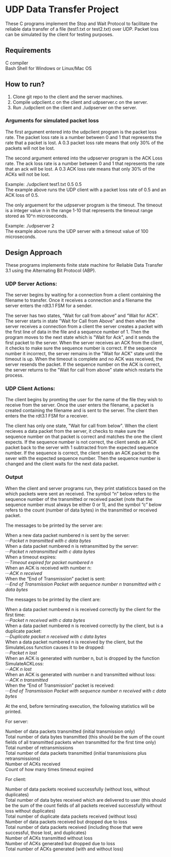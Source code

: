 # UDP Data Transfer Project

These C programs implement the Stop and Wait Protocol to facilitate the reliable data transfer of a file (test1.txt or test2.txt) over UDP.  Packet loss can be simulated by the client for testing purposes.

## Requirements
C compiler<br>
Bash Shell for Windows or Linux/Mac OS

## How to run?
1. Clone git repo to the client and the server machines.
2. Compile udpclient.c on the client and udpserver.c on the server.
3. Run ./udpclient on the client and ./udpserver on the server.

### Arguments for simulated packet loss
The first argument entered into the udpclient program is the packet loss rate.  The packet loss rate is a number between 0 and 1 that represents the rate that a packet is lost.  A 0.3 packet loss rate means that only 30% of the packets will not be lost.

The second argument entered into the udpserver program is the ACK Loss rate.  The ack loss rate is a number between 0 and 1 that represents the rate that an ack will be lost.  A 0.3 ACK loss rate means that only 30% of the ACKs will not be lost.

Example: ./udpclient test1.txt 0.5 0.5<br>
The example above runs the UDP client with a packet loss rate of 0.5 and an ACK loss of 0.5.

The only arguement for the udpserver program is the timeout.  The timeout is a integer value n in the range 1-10 that represents the timeout range stored as 10^n microseconds.

Example: ./udpserver 2<br>
The example above runs the UDP server with a timeout value of 100 microseconds.

## Design Approach
These programs implements finite state machine for Reliable Data Transfer 3.1 using the Alternating Bit Protocol (ABP).

### UDP Server Actions:
The server begins by waiting for a connection from a client containing the filename to transfer. Once it receives a connection and a filename the server enters the rdt3.1 FSM for a sender.<br>

The server has two states, “Wait for call from above” and “Wait for ACK”.  The server starts in state "Wait for Call from Above" and then when the server receives a connection from a client the server creates a packet with the first line of data in the file and a sequence number of 1.  Then the program moves to the next state which is "Wait for Ack", and it sends the first packet to the server.  When the server receives an ACK from the client, it checks to make sure the sequence number is correct.  If the sequence number it incorrect, the server remains in the "Wait for ACK" state until the timeout is up.  When the timeout is complete and no ACK was received, the server resends the packet.  If the sequence number on the ACK is correct, the server returns to the "Wait for call from above" state which restarts the process.

### UDP Client Actions:
The client begins by promting the user for the name of the file they wish to receive from the server.  Once the user enters the filename, a packet is created containing the filename and is sent to the server.  The client then enters the the rdt3.1 FSM for a receiver.<br>

The client has only one state, "Wait for call from below".  When the client recieves a data packet from the server, it checks to make sure the sequence number on that packet is correct and matches the one the client expects.  If the sequence number is not correct, the client sends an ACK packet back to the server with 1 subtracted from the expected sequence number.  If the sequence is correct, the client sends an ACK packet to the sever with the expected sequence number.  Then the sequence number is changed and the client waits for the next data packet.

### Output
When the client and server programs run, they print statisticcs based on the which packets were sent an received.  The symbol “n” below refers to the sequence number of the transmitted or received packet (note that the sequence number must always be either 0 or 1), and the symbol “c” below refers to the count (number of data bytes) in the transmitted or received packet.<br>

The messages to be printed by the server are:<br>

When a new data packet numbered n is sent by the server:<br>
⋅⋅⋅*Packet n transmitted with c data bytes*<br>
When a data packet numbered n is retransmitted by the server:<br>
⋅⋅⋅*Packet n retransmitted with c data bytes*<br>
When a timeout expires:<br>
⋅⋅⋅*Timeout expired for packet numbered n*<br>
When an ACK is received with number n:<br>
⋅⋅⋅*ACK n received*<br>
When the “End of Transmission” packet is sent:<br>
⋅⋅⋅*End of Transmission Packet with sequence number n transmitted with c data bytes*<br>

The messages to be printed by the client are:<br>

When a data packet numbered n is received correctly by the client for the first time:<br>
⋅⋅⋅*Packet n received with c data bytes*<br>
When a data packet numbered n is received correctly by the client, but is a duplicate packet:<br>
⋅⋅⋅*Duplicate packet n received with c data bytes*<br>
When a data packet numbered n is received by the client, but the SimulateLoss function causes it to be dropped:<br>
⋅⋅⋅*Packet n lost*<br>
When an ACK is generated with number n, but is dropped by the function SimulateACKLoss:<br>
⋅⋅⋅*ACK n lost*<br>
When an ACK is generated with number n and transmitted without loss:<br>
⋅⋅⋅*ACK n transmitted*<br>
When the “End of Transmission” packet is received:<br>
⋅⋅⋅*End of Transmission Packet with sequence number n received with c data bytes*<br>

At the end, before terminating execution, the following statistics will be printed. 

For server:

Number of data packets transmitted (initial transmission only)<br>
Total number of data bytes transmitted (this should be the sum of the count fields of all transmitted packets when transmitted for the first time only)<br>
Total number of retransmissions<br>
Total number of data packets transmitted (initial transmissions plus retransmissions)<br>
Number of ACKs received<br>
Count of how many times timeout expired<br>

For client:

Number of data packets received successfully (without loss, without duplicates)<br>
Total number of data bytes received which are delivered to user (this should be the sum of the count fields of all packets received successfully without loss without duplicates)<br>
Total number of duplicate data packets received (without loss)<br>
Number of data packets received but dropped due to loss<br>
Total number of data packets received (including those that were successful, those lost, and duplicates)<br>
Number of ACKs transmitted without loss<br>
Number of ACKs generated but dropped due to loss<br>
Total number of ACKs generated (with and without loss)<br>
